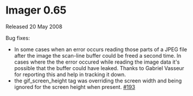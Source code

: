 # Imager 0.65

Released 20 May 2008

Bug fixes:
- In some cases when an error occurs reading those parts of a JPEG file after the image the scan-line buffer could be freed a second time. In cases where the the error occured while reading the image data it's possible that the buffer could have leaked. Thanks to Gabriel Vasseur for reporting this and help in tracking it down.
- the gif_screen_height tag was overriding the screen width and being ignored for the screen height when present. [#193](https://github.com/tonycoz/imager/issues/193)